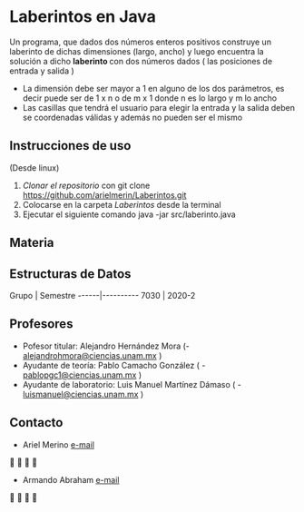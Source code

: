 
# Laberintos en Java

Un programa, que dados dos números enteros positivos construye un laberinto de dichas dimensiones (largo, ancho) y luego encuentra la solución a dicho <strong> laberinto </strong> con dos números dados ( las posiciones de entrada y salida )

* La dimensión debe ser mayor a 1 en alguno de los dos parámetros, es decir puede ser de 1 x n o de m x 1 donde n es lo largo y m lo ancho
* Las casillas que tendrá el usuario para elegir la entrada y la salida deben se coordenadas válidas y además no pueden ser el mismo

## Instrucciones de uso
(Desde linux)
1. _Clonar el repositorio_ con git clone https://github.com/arielmerin/Laberintos.git
2. Colocarse en la carpeta *Laberintos* desde la terminal
3. Ejecutar el siguiente comando java -jar src/laberinto.java 


## Materia
<h2> Estructuras de Datos</h2>
Grupo | Semestre
------|----------
7030  | 2020-2

## Profesores
* Pofesor titular: Alejandro Hernández Mora (- alejandrohmora@ciencias.unam.mx )
* Ayudante de teoría: Pablo Camacho González ( - pablopgc1@ciencias.unam.mx )
* Ayudante de laboratorio: Luis Manuel Martínez Dámaso ( - luismanuel@ciencias.unam.mx )

## Contacto
- Ariel Merino [e-mail](mailto:arielmerino@ciencias.unam.mx)

:dolphin: :dolphin: :dolphin: :dolphin:

- Armando Abraham [e-mail](mailto:armandoaac@ciencias.unam.mx )

:dolphin: :dolphin: :dolphin: :dolphin:


